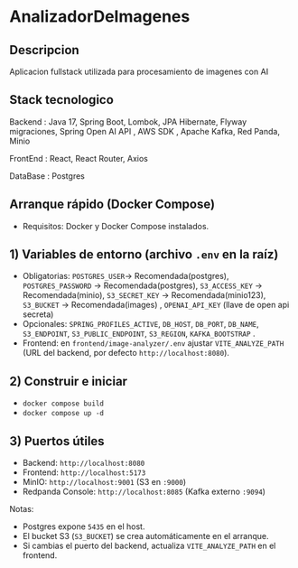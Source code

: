 # AnalizadorDeImagenes
## Descripcion
Aplicacion fullstack utilizada para procesamiento de imagenes con AI
## Stack tecnologico
Backend : Java 17, Spring Boot, Lombok, JPA Hibernate, Flyway migraciones, Spring Open AI API , AWS SDK , Apache Kafka, Red Panda, Minio

FrontEnd : React, React Router, Axios

DataBase : Postgres


## Arranque rápido (Docker Compose)

- Requisitos: Docker y Docker Compose instalados.

## 1) Variables de entorno (archivo `.env` en la raíz)
- Obligatorias: `POSTGRES_USER`-> Recomendada(postgres), `POSTGRES_PASSWORD` -> Recomendada(postgres), `S3_ACCESS_KEY` -> Recomendada(minio), `S3_SECRET_KEY` -> Recomendada(minio123), `S3_BUCKET` -> Recomendada(images) ,
`OPENAI_API_KEY` (llave de open api secreta)
- Opcionales: `SPRING_PROFILES_ACTIVE`, `DB_HOST`, `DB_PORT`, `DB_NAME`, `S3_ENDPOINT`, `S3_PUBLIC_ENDPOINT`, `S3_REGION`, `KAFKA_BOOTSTRAP` .
- Frontend: en `frontend/image-analyzer/.env` ajustar `VITE_ANALYZE_PATH` (URL del backend, por defecto `http://localhost:8080`).

## 2) Construir e iniciar
- `docker compose build`
- `docker compose up -d`

## 3) Puertos útiles
- Backend: `http://localhost:8080`
- Frontend: `http://localhost:5173`
- MinIO: `http://localhost:9001` (S3 en `:9000`)
- Redpanda Console: `http://localhost:8085` (Kafka externo `:9094`)

Notas:
- Postgres expone `5435` en el host.
- El bucket S3 (`S3_BUCKET`) se crea automáticamente en el arranque.
- Si cambias el puerto del backend, actualiza `VITE_ANALYZE_PATH` en el frontend.